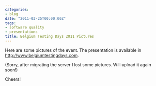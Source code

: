 ```yaml
---
categories:
- blog
date: "2011-03-25T00:00:00Z"
tags:
- software quality
- presentations
title: Belgium Testing Days 2011 Pictures
---
```


Here are some pictures of the event. The presentation is available in <a title="Belgium Testing Days" href="http://www.belgiumtestingdays.com">http://www.belgiumtestingdays.com</a>.

(Sorry, after migrating the server I lost some pictures. Will upload it again soon!)

Cheers!
